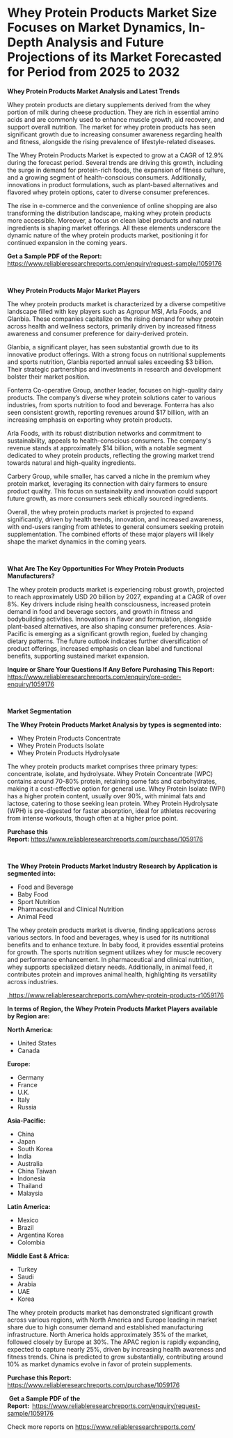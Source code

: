 <p><h1>Whey Protein Products Market Size Focuses on Market Dynamics, In-Depth Analysis and Future Projections of its Market Forecasted for Period from 2025 to 2032</h1></p><p><strong>Whey Protein Products Market Analysis and Latest Trends</strong></p>
<p><p>Whey protein products are dietary supplements derived from the whey portion of milk during cheese production. They are rich in essential amino acids and are commonly used to enhance muscle growth, aid recovery, and support overall nutrition. The market for whey protein products has seen significant growth due to increasing consumer awareness regarding health and fitness, alongside the rising prevalence of lifestyle-related diseases.</p><p>The Whey Protein Products Market is expected to grow at a CAGR of 12.9% during the forecast period. Several trends are driving this growth, including the surge in demand for protein-rich foods, the expansion of fitness culture, and a growing segment of health-conscious consumers. Additionally, innovations in product formulations, such as plant-based alternatives and flavored whey protein options, cater to diverse consumer preferences.</p><p>The rise in e-commerce and the convenience of online shopping are also transforming the distribution landscape, making whey protein products more accessible. Moreover, a focus on clean label products and natural ingredients is shaping market offerings. All these elements underscore the dynamic nature of the whey protein products market, positioning it for continued expansion in the coming years.</p></p>
<p><strong>Get a Sample PDF of the Report:&nbsp;</strong> <a href="https://www.reliableresearchreports.com/enquiry/request-sample/1059176?utm_campaign=2665&utm_medium=2&utm_source=Github&utm_content=ia&utm_term=07042025&utm_id=whey-protein-products">https://www.reliableresearchreports.com/enquiry/request-sample/1059176</a></p>
<p>&nbsp;</p>
<p><strong>Whey Protein Products Major Market Players</strong></p>
<p><p>The whey protein products market is characterized by a diverse competitive landscape filled with key players such as Agropur MSI, Arla Foods, and Glanbia. These companies capitalize on the rising demand for whey protein across health and wellness sectors, primarily driven by increased fitness awareness and consumer preference for dairy-derived protein.</p><p>Glanbia, a significant player, has seen substantial growth due to its innovative product offerings. With a strong focus on nutritional supplements and sports nutrition, Glanbia reported annual sales exceeding $3 billion. Their strategic partnerships and investments in research and development bolster their market position.</p><p>Fonterra Co-operative Group, another leader, focuses on high-quality dairy products. The company’s diverse whey protein solutions cater to various industries, from sports nutrition to food and beverage. Fonterra has also seen consistent growth, reporting revenues around $17 billion, with an increasing emphasis on exporting whey protein products.</p><p>Arla Foods, with its robust distribution networks and commitment to sustainability, appeals to health-conscious consumers. The company's revenue stands at approximately $14 billion, with a notable segment dedicated to whey protein products, reflecting the growing market trend towards natural and high-quality ingredients.</p><p>Carbery Group, while smaller, has carved a niche in the premium whey protein market, leveraging its connection with dairy farmers to ensure product quality. This focus on sustainability and innovation could support future growth, as more consumers seek ethically sourced ingredients.</p><p>Overall, the whey protein products market is projected to expand significantly, driven by health trends, innovation, and increased awareness, with end-users ranging from athletes to general consumers seeking protein supplementation. The combined efforts of these major players will likely shape the market dynamics in the coming years.</p></p>
<p>&nbsp;</p>
<p><strong>What Are The Key Opportunities For Whey Protein Products Manufacturers?</strong></p>
<p><p>The whey protein products market is experiencing robust growth, projected to reach approximately USD 20 billion by 2027, expanding at a CAGR of over 8%. Key drivers include rising health consciousness, increased protein demand in food and beverage sectors, and growth in fitness and bodybuilding activities. Innovations in flavor and formulation, alongside plant-based alternatives, are also shaping consumer preferences. Asia-Pacific is emerging as a significant growth region, fueled by changing dietary patterns. The future outlook indicates further diversification of product offerings, increased emphasis on clean label and functional benefits, supporting sustained market expansion.</p></p>
<p><strong>Inquire or Share Your Questions If Any Before Purchasing This Report:</strong> <a href="https://www.reliableresearchreports.com/enquiry/pre-order-enquiry/1059176?utm_campaign=2665&utm_medium=2&utm_source=Github&utm_content=ia&utm_term=07042025&utm_id=whey-protein-products">https://www.reliableresearchreports.com/enquiry/pre-order-enquiry/1059176</a></p>
<p>&nbsp;</p>
<p><strong>Market Segmentation</strong></p>
<p><strong>The Whey Protein Products Market Analysis by types is segmented into:</strong></p>
<p><ul><li>Whey Protein Products Concentrate</li><li>Whey Protein Products Isolate</li><li>Whey Protein Products Hydrolysate</li></ul></p>
<p><p>The whey protein products market comprises three primary types: concentrate, isolate, and hydrolysate. Whey Protein Concentrate (WPC) contains around 70-80% protein, retaining some fats and carbohydrates, making it a cost-effective option for general use. Whey Protein Isolate (WPI) has a higher protein content, usually over 90%, with minimal fats and lactose, catering to those seeking lean protein. Whey Protein Hydrolysate (WPH) is pre-digested for faster absorption, ideal for athletes recovering from intense workouts, though often at a higher price point.</p></p>
<p><strong>Purchase this Report:&nbsp;</strong><a href="https://www.reliableresearchreports.com/purchase/1059176?utm_campaign=2665&utm_medium=2&utm_source=Github&utm_content=ia&utm_term=07042025&utm_id=whey-protein-products">https://www.reliableresearchreports.com/purchase/1059176</a></p>
<p>&nbsp;</p>
<p><strong>The Whey Protein Products Market Industry Research by Application is segmented into:</strong></p>
<p><ul><li>Food and Beverage</li><li>Baby Food</li><li>Sport Nutrition</li><li>Pharmaceutical and Clinical Nutrition</li><li>Animal Feed</li></ul></p>
<p><p>The whey protein products market is diverse, finding applications across various sectors. In food and beverages, whey is used for its nutritional benefits and to enhance texture. In baby food, it provides essential proteins for growth. The sports nutrition segment utilizes whey for muscle recovery and performance enhancement. In pharmaceutical and clinical nutrition, whey supports specialized dietary needs. Additionally, in animal feed, it contributes protein and improves animal health, highlighting its versatility across industries.</p></p>
<p><a href="https://www.reliableresearchreports.com/whey-protein-products-r1059176?utm_campaign=2665&utm_medium=2&utm_source=Github&utm_content=ia&utm_term=07042025&utm_id=whey-protein-products">&nbsp;https://www.reliableresearchreports.com/whey-protein-products-r1059176</a></p>
<p><strong>In terms of Region, the Whey Protein Products Market Players available by Region are:</strong></p>
<p>
    <p> <strong> North America: </strong>
        <ul>
            <li>United States</li>
            <li>Canada</li>
        </ul>
        </p> 
    <p> <strong> Europe: </strong>
        <ul>
            <li>Germany</li>
            <li>France</li>
            <li>U.K.</li>
            <li>Italy</li>
            <li>Russia</li>
        </ul>
        </p> 
    <p> <strong> Asia-Pacific: </strong>
        <ul>
            <li>China</li>
            <li>Japan</li>
            <li>South Korea</li>
            <li>India</li>
            <li>Australia</li>
            <li>China Taiwan</li>
            <li>Indonesia</li>
            <li>Thailand</li>
            <li>Malaysia</li>
        </ul>
        </p> 
    <p> <strong> Latin America: </strong>
        <ul>
            <li>Mexico</li>
            <li>Brazil</li>
            <li>Argentina Korea</li>
            <li>Colombia</li>
        </ul>
        </p> 
    <p> <strong> Middle East & Africa: </strong>
        <ul>
            <li>Turkey</li>
            <li>Saudi</li>
            <li>Arabia</li>
            <li>UAE</li>
            <li>Korea</li>
        </ul>
    </p>
    </p>
<p><p>The whey protein products market has demonstrated significant growth across various regions, with North America and Europe leading in market share due to high consumer demand and established manufacturing infrastructure. North America holds approximately 35% of the market, followed closely by Europe at 30%. The APAC region is rapidly expanding, expected to capture nearly 25%, driven by increasing health awareness and fitness trends. China is predicted to grow substantially, contributing around 10% as market dynamics evolve in favor of protein supplements.</p></p>
<p><strong>Purchase this Report: </strong><a href="https://www.reliableresearchreports.com/purchase/1059176?utm_campaign=2665&utm_medium=2&utm_source=Github&utm_content=ia&utm_term=07042025&utm_id=whey-protein-products">https://www.reliableresearchreports.com/purchase/1059176</a></p>
<p>&nbsp;<strong>Get a Sample PDF of the Report:&nbsp;&nbsp;</strong><a href="https://www.reliableresearchreports.com/enquiry/request-sample/1059176?utm_campaign=2665&utm_medium=2&utm_source=Github&utm_content=ia&utm_term=07042025&utm_id=whey-protein-products">https://www.reliableresearchreports.com/enquiry/request-sample/1059176</a></p>
<p><strong></strong></p>
<p>Check more reports on <a href="https://www.reliableresearchreports.com/?utm_campaign=2665&utm_medium=2&utm_source=Github&utm_content=ia&utm_term=07042025&utm_id=whey-protein-products">https://www.reliableresearchreports.com/</a></p>